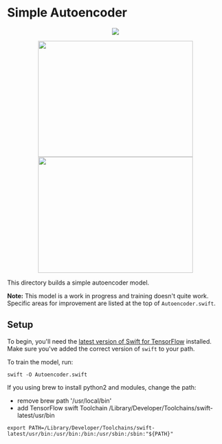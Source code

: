 # Simple Autoencoder

<p align="center">
<img src="images/autoencoder-5.png">
</p>

<p align="center">
<img src="images/input-0.png" height="270" width="360">
<img src="images/output-5.png" height="270" width="360">
</p>

This directory builds a simple autoencoder model.

**Note:** This model is a work in progress and training doesn't quite work.
Specific areas for improvement are listed at the top of `Autoencoder.swift`.

## Setup

To begin, you'll need the [latest version of Swift for
TensorFlow](https://github.com/tensorflow/swift/blob/master/Installation.md)
installed. Make sure you've added the correct version of `swift` to your path.

To train the model, run:

```
swift -O Autoencoder.swift
```
If you using brew to install python2 and modules, change the path:
 - remove brew path '/usr/local/bin'
 - add TensorFlow swift Toolchain /Library/Developer/Toolchains/swift-latest/usr/bin

```
export PATH=/Library/Developer/Toolchains/swift-latest/usr/bin:/usr/bin:/bin:/usr/sbin:/sbin:"${PATH}"
``` 
